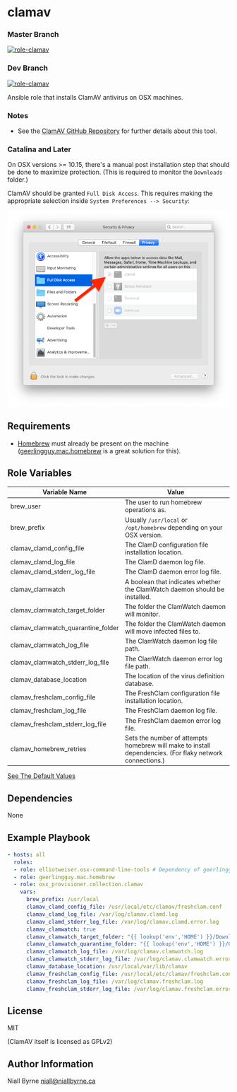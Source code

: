 # clamav

### Master Branch
[![role-clamav](https://github.com/osx-provisioner/collection/actions/workflows/workflow-clamav-push.yml/badge.svg?branch=master)](https://github.com/osx-provisioner/collection/actions/workflows/workflow-clamav-push.yml)

### Dev Branch
[![role-clamav](https://github.com/osx-provisioner/collection/actions/workflows/workflow-clamav-push.yml/badge.svg?branch=dev)](https://github.com/osx-provisioner/collection/actions/workflows/workflow-clamav-push.yml)

Ansible role that installs ClamAV antivirus on OSX machines.

### Notes
- See the [ClamAV GitHub Repository](https://github.com/Cisco-Talos/clamav) for further details about this tool.

### Catalina and Later

On OSX versions >= 10.15, there's a manual post installation step that should be done to maximize protection.  (This is required to monitor the `Downloads` folder.)

ClamAV should be granted `Full Disk Access`.  This requires making the appropriate selection inside `System Preferences --> Security`:

![SystemPreferences](.documentation/SystemPreferences.png)

Requirements
------------

- [Homebrew](https://brew.sh/) must already be present on the machine ([geerlingguy.mac.homebrew](https://github.com/geerlingguy/ansible-collection-mac) is a great solution for this).

Role Variables
--------------

| Variable Name                      | Value                                                                                                    |
|------------------------------------|----------------------------------------------------------------------------------------------------------|
| brew_user                          | The user to run homebrew operations as.                                                                  |
| brew_prefix                        | Usually `/usr/local` or `/opt/homebrew` depending on your OSX version.                                   |
| clamav_clamd_config_file           | The ClamD configuration file installation location.                                                      |
| clamav_clamd_log_file              | The ClamD daemon log file.                                                                               |
| clamav_clamd_stderr_log_file       | The ClamD daemon error log file.                                                                         |
| clamav_clamwatch                   | A boolean that indicates whether the ClamWatch daemon should be installed.                               |
| clamav_clamwatch_target_folder     | The folder the ClamWatch daemon will monitor.                                                            |
| clamav_clamwatch_quarantine_folder | The folder the ClamWatch daemon will move infected files to.                                             |
| clamav_clamwatch_log_file          | The ClamWatch daemon log file path.                                                                      |
| clamav_clamwatch_stderr_log_file   | The ClamWatch daemon error log file path.                                                                |
| clamav_database_location           | The location of the virus definition database.                                                           |
| clamav_freshclam_config_file       | The FreshClam configuration file installation location.                                                  |
| clamav_freshclam_log_file          | The FreshClam daemon log file.                                                                           |
| clamav_freshclam_stderr_log_file   | The FreshClam daemon error log file.                                                                     |
| clamav_homebrew_retries            | Sets the number of attempts homebrew will make to install dependencies. (For flaky network connections.) |

[See The Default Values](defaults/main.yml)

Dependencies
------------

None

Example Playbook
----------------

```yaml
- hosts: all
  roles:
  - role: elliotweiser.osx-command-line-tools # Dependency of geerlingguy.mac.homebrew
  - role: geerlingguy.mac.homebrew
  - role: osx_provisioner.collection.clamav
    vars:
      brew_prefix: /usr/local
      clamav_clamd_config_file: /usr/local/etc/clamav/freshclam.conf
      clamav_clamd_log_file: /var/log/clamav.clamd.log
      clamav_clamd_stderr_log_file: /var/log/clamav.clamd.error.log
      clamav_clamwatch: true
      clamav_clamwatch_target_folder: "{{ lookup('env','HOME') }}/Downloads"
      clamav_clamwatch_quarantine_folder: "{{ lookup('env','HOME') }}/Quarantine"
      clamav_clamwatch_log_file: /var/log/clamav.clamwatch.log
      clamav_clamwatch_stderr_log_file: /var/log/clamav.clamwatch.error.log
      clamav_database_location: /usr/local/var/lib/clamav
      clamav_freshclam_config_file: /usr/local/etc/clamav/freshclam.conf
      clamav_freshclam_log_file: /var/log/clamav.freshclam.log
      clamav_freshclam_stderr_log_file: /var/log/clamav.freshclam.error.log
```

License
-------

MIT

(ClamAV itself is licensed as GPLv2)

Author Information
------------------

Niall Byrne <niall@niallbyrne.ca>
